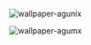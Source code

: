 ![wallpaper-agunix](https://github.com/Efeisot/agunix-wallpaper/assets/104940108/8093ffe3-702b-472e-8cde-956026e3082d)

![wallpaper-agumx](https://github.com/Efeisot/agu-wallpapers/assets/104940108/37e06d55-73f5-4323-9865-6ac53c728c4b)

